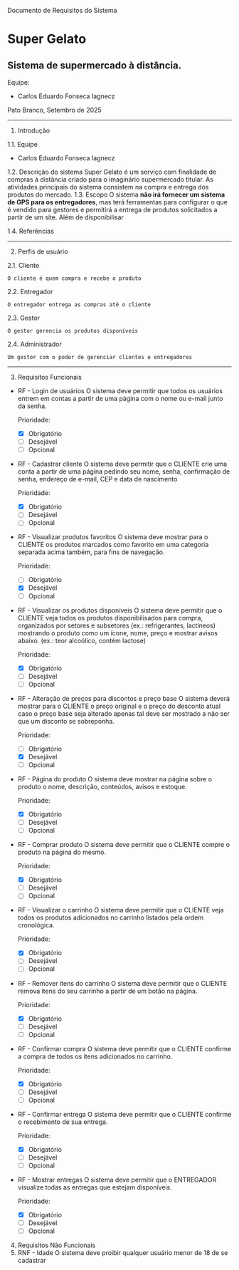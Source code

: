Documento de Requisitos do Sistema
# Super Gelato
## Sistema de supermercado à distância.

Equipe:
- Carlos Eduardo Fonseca Iagnecz

Pato Branco, Setembro de 2025

***

1. Introdução
  	
1.1. Equipe
- Carlos Eduardo Fonseca Iagnecz
  
1.2. Descrição do sistema
Super Gelato é um serviço com finalidade de compras à distância criado para o
	imaginário supermercado titular. As atividades principais do sistema consistem
	na compra e entrega dos produtos do mercado.
1.3. Escopo
O sistema **não irá fornecer um sistema de GPS para os entregadores**, mas
	terá ferramentas para configurar o que é vendido para gestores e permitirá
	a entrega de produtos solicitados a partir de um site. Além de disponibilisar
	
1.4. Referências

***

2. Perfis de usuário
   
2.1. Cliente

	O cliente é quem compra e recebe o produto

2.2. Entregador

	O entregador entrega as compras até o cliente

2.3. Gestor

	O gestor gerencia os produtos disponíveis

2.4. Administrador

	Um gestor com o poder de gerenciar clientes e entregadores
	
***
	
3. Requisitos Funcionais

	
- RF - Login de usuários
	O sistema deve permitir que todos os usuários entrem em contas a partir de uma
	página com o nome ou e-mail junto da senha.
	
	Prioridade: 
	- [x] Obrigatório 
	- [ ] Desejável 
	- [ ] Opcional
	
- RF - Cadastrar cliente
	O sistema deve permitir que o CLIENTE crie uma conta a partir de uma página
	pedindo seu nome, senha, confirmação de senha, endereço de e-mail, CEP e data de nascimento
	
	Prioridade: 
	- [x] Obrigatório 
	- [ ] Desejável 
	- [ ] Opcional

- RF - Visualizar produtos favoritos
	O sistema deve mostrar para o CLIENTE os produtos marcados como favorito
	em uma categoria separada acima também, para fins de navegação.
	
	Prioridade: 
	- [ ] Obrigatório 
	- [x] Desejável 
	- [ ] Opcional

- RF - Visualizar os produtos disponíveis
	O sistema deve permitir que o CLIENTE veja todos os produtos disponibilisados
	para compra, organizados por setores e subsetores (ex.: refrigerantes, lactíneos)
	mostrando o produto como um ícone, nome, preço e mostrar avisos abaixo.
	(ex.: teor alcoólico, contém lactose)
	
	Prioridade: 
	- [x] Obrigatório 
	- [ ] Desejável 
	- [ ] Opcional
	
- RF - Alteração de preços para discontos e preço base
	O sistema deverá mostrar para o CLIENTE o preço original e o preço do desconto atual
	caso o preço base seja alterado apenas tal deve ser mostrado a não ser que um disconto
	se sobreponha.
	
	Prioridade: 
	- [ ] Obrigatório 
	- [x] Desejável 
	- [ ] Opcional
	
- RF - Página do produto
	O sistema deve mostrar na página sobre o produto o nome, descrição, conteúdos,
	avisos e estoque.
	
	Prioridade: 
	- [x] Obrigatório 
	- [ ] Desejável 
	- [ ] Opcional
	
- RF - Comprar produto
	O sistema deve permitir que o CLIENTE compre o produto na página do mesmo.
	
	Prioridade: 
	- [x] Obrigatório 
	- [ ] Desejável 
	- [ ] Opcional

- RF - Visualizar o carrinho
	O sistema deve permitir que o CLIENTE veja todos os produtos adicionados no 
	carrinho listados pela ordem cronológica.
	
	Prioridade: 
	- [x] Obrigatório 
	- [ ] Desejável 
	- [ ] Opcional

- RF - Remover itens do carrinho
	O sistema deve permitir que o CLIENTE remova itens do seu carrinho a partir
	de um botão na página.
	
	Prioridade: 
	- [x] Obrigatório 
	- [ ] Desejável 
	- [ ] Opcional
	
- RF - Confirmar compra
	O sistema deve permitir que o CLIENTE confirme a compra de todos os itens
	adicionados no carrinho.
	
	Prioridade: 
	- [x] Obrigatório 
	- [ ] Desejável 
	- [ ] Opcional
	
- RF - Confirmar entrega
	O sistema deve permitir que o CLIENTE confirme o recebimento de sua entrega.
	
	Prioridade: 
	- [x] Obrigatório 
	- [ ] Desejável 
	- [ ] Opcional
	
- RF - Mostrar entregas
	O sistema deve permitir que o ENTREGADOR visualize todas as entregas 
	que estejam disponíveis.
	
	Prioridade: 
	- [x] Obrigatório 
	- [ ] Desejável 
	- [ ] Opcional
	
4. Requisitos Não Funcionais
4. RNF - Idade
	O sistema deve proibir qualquer usuário menor de 18 de se cadastrar
